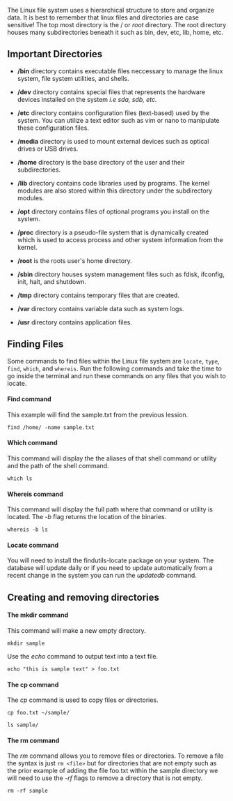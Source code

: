 The Linux file system uses a hierarchical structure to store and organize data. It is best to remember that linux files and directories are case sensitive! The top most directory is the / or *root* directory. The root directory houses many subdirectories beneath it such as bin, dev, etc, lib, home, etc. 

## Important Directories

- **/bin** directory contains executable files neccessary to manage the linux system, file system utilities, and shells.

- **/dev** directory contains special files that represents the hardware devices installed on the system *i.e sda, sdb, etc.*

- **/etc** directory contains configuration files (text-based) used by the system. You can utilize a text editor such as vim or nano to manipulate these configuration files. 

- **/media** directory is used to mount external devices such as optical drives or USB drives. 

- **/home** directory is the base directory of the user and their subdirectories.

- **/lib** directory contains code libraries used by programs. The kernel modules are also stored within this directory under the subdirectory modules.  

- **/opt** directory contains files of optional programs you install on the system.

- **/proc** directory is a pseudo-file system that is dynamically created which is used to access process and other system information from the kernel. 

- **/root** is the roots user's home directory.

- **/sbin** directory houses system management files such as fdisk, ifconfig, init, halt, and shutdown. 

- **/tmp** directory contains temporary files that are created. 

- **/var** directory contains variable data such as system logs.

- **/usr** directory contains application files.

## Finding Files

Some commands to find files within the Linux file system are `locate`, `type`, `find`, `which`, and `whereis`. Run the following commands and take the time to go inside the terminal and run these commands on any files that you wish to locate. 

#### Find command

This example will find the sample.txt from the previous lession. 

```execute
find /home/ -name sample.txt
```
#### Which command

This command will display the the aliases of that shell command or utility and the path of the shell command.

```execute
which ls
```
#### Whereis command

This command will display the full path where that command or utility is located. The *-b* flag returns the location of the binaries.

```execute
whereis -b ls
```

#### Locate command

You will need to install the findutils-locate package on your system. The database will update daily or if you need to update automatically from a recent change in the system you can run the *updatedb* command. 

## Creating and removing directories

#### The mkdir command

This command will make a new empty directory.

```execute
mkdir sample
```

Use the *echo* command to output text into a text file.

```execute
echo "this is sample text" > foo.txt
```

#### The cp command

The *cp* command is used to copy files or directories.

```execute
cp foo.txt ~/sample/
```

```execute
ls sample/
```

#### The rm command

The *rm* command allows you to remove files or directories. To remove a file the syntax is just `rm <file>` but for directories that are not empty such as the prior example of adding the file foo.txt within the sample directory we will need to use the *-rf* flags to remove a directory that is not empty.

```execute
rm -rf sample
```
